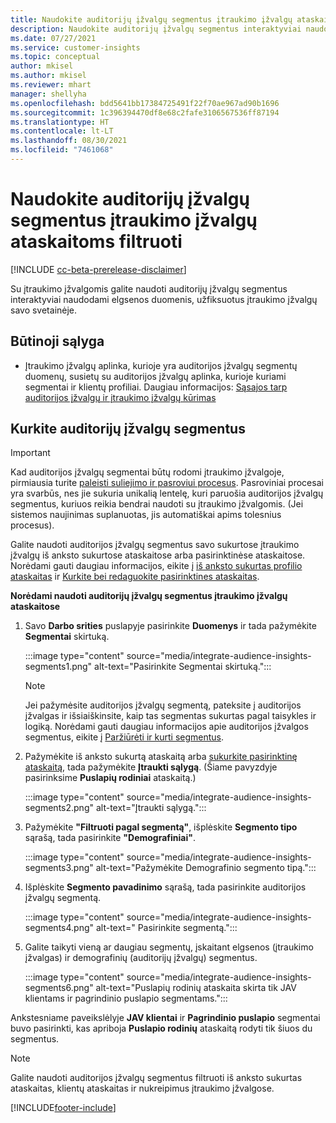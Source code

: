 ```yaml
---
title: Naudokite auditorijų įžvalgų segmentus įtraukimo įžvalgų ataskaitoms filtruoti
description: Naudokite auditorijų įžvalgų segmentus interaktyviai naudodami elgsenos duomenis, užfiksuotus įtraukimo įžvalgų kliento svetainėje.
ms.date: 07/27/2021
ms.service: customer-insights
ms.topic: conceptual
author: mkisel
ms.author: mkisel
ms.reviewer: mhart
manager: shellyha
ms.openlocfilehash: bdd5641bb17384725491f22f70ae967ad90b1696
ms.sourcegitcommit: 1c396394470df8e68c2fafe3106567536ff87194
ms.translationtype: HT
ms.contentlocale: lt-LT
ms.lasthandoff: 08/30/2021
ms.locfileid: "7461068"
---
```

# <a name="use-audience-insights-segments-to-filter-engagement-insights-reports"></a>Naudokite auditorijų įžvalgų segmentus įtraukimo įžvalgų ataskaitoms filtruoti

[!INCLUDE [cc-beta-prerelease-disclaimer](includes/cc-beta-prerelease-disclaimer.md)]

Su įtraukimo įžvalgomis galite naudoti auditorijų įžvalgų segmentus interaktyviai naudodami elgsenos duomenis, užfiksuotus įtraukimo įžvalgų savo svetainėje.

## <a name="prerequisite"></a>Būtinoji sąlyga

- Įtraukimo įžvalgų aplinka, kurioje yra auditorijos įžvalgų segmentų duomenų, susietų su auditorijos įžvalgų aplinka, kurioje kuriami segmentai ir klientų profiliai. Daugiau informacijos: [Sąsajos tarp auditorijos įžvalgų ir įtraukimo įžvalgų kūrimas](integrate-audience-insights-engagement-insights.md)

## <a name="create-audience-insights-segments"></a>Kurkite auditorijų įžvalgų segmentus 

> [!IMPORTANT]
> Kad auditorijos įžvalgų segmentai būtų rodomi įtraukimo įžvalgoje, pirmiausia turite [paleisti suliejimo ir pasroviui procesus](../audience-insights/merge-entities.md). Pasroviniai procesai yra svarbūs, nes jie sukuria unikalią lentelę, kuri paruošia auditorijos įžvalgų segmentus, kuriuos reikia bendrai naudoti su įtraukimo įžvalgomis. (Jei sistemos naujinimas suplanuotas, jis automatiškai apims tolesnius procesus).

Galite naudoti auditorijos įžvalgų segmentus savo sukurtose įtraukimo įžvalgų iš anksto sukurtose ataskaitose arba pasirinktinėse ataskaitose. Norėdami gauti daugiau informacijos, eikite į [iš anksto sukurtas profilio ataskaitas](profile-reports.md) ir [Kurkite bei redaguokite pasirinktines ataskaitas](custom-reports.md).

**Norėdami naudoti auditorijų įžvalgų segmentus įtraukimo įžvalgų ataskaitose**

1. Savo **Darbo srities** puslapyje pasirinkite **Duomenys** ir tada pažymėkite **Segmentai** skirtuką.

    :::image type="content" source="media/integrate-audience-insights-segments1.png" alt-text="Pasirinkite Segmentai skirtuką.":::

   >[!NOTE]
   > Jei pažymėsite auditorijos įžvalgų segmentą, pateksite į auditorijos įžvalgas ir išsiaiškinsite, kaip tas segmentas sukurtas pagal taisykles ir logiką. Norėdami gauti daugiau informacijos apie auditorijos įžvalgos segmentus, eikite į [Paržiūrėti ir kurti segmentus](../audience-insights/segments.md).

2. Pažymėkite iš anksto sukurtą ataskaitą arba [sukurkite pasirinktinę ataskaitą](custom-reports.md), tada pažymėkite **Įtraukti sąlygą**. (Šiame pavyzdyje pasirinksime **Puslapių rodiniai** ataskaitą.)

    :::image type="content" source="media/integrate-audience-insights-segments2.png" alt-text="Įtraukti sąlygą.":::

3. Pažymėkite **"Filtruoti pagal segmentą"**, išplėskite **Segmento tipo** sąrašą, tada pasirinkite **"Demografiniai"**.

    :::image type="content" source="media/integrate-audience-insights-segments3.png" alt-text="Pažymėkite Demografinio segmento tipą.":::

4. Išplėskite **Segmento pavadinimo** sąrašą, tada pasirinkite auditorijos įžvalgų segmentą.

    :::image type="content" source="media/integrate-audience-insights-segments4.png" alt-text=" Pasirinkite segmentą.":::

5. Galite taikyti vieną ar daugiau segmentų, įskaitant elgsenos (įtraukimo įžvalgas) ir demografinių (auditorijų įžvalgų) segmentus. 

    :::image type="content" source="media/integrate-audience-insights-segments6.png" alt-text="Puslapių rodinių ataskaita skirta tik JAV klientams ir pagrindinio puslapio segmentams.":::

Ankstesniame paveikslėlyje **JAV klientai** ir **Pagrindinio puslapio** segmentai buvo pasirinkti, kas apriboja **Puslapio rodinių** ataskaitą rodyti tik šiuos du segmentus. 


>[!NOTE]
> Galite naudoti auditorijos įžvalgų segmentus filtruoti iš anksto sukurtas ataskaitas, klientų ataskaitas ir nukreipimus įtraukimo įžvalgose. 


[!INCLUDE[footer-include](../includes/footer-banner.md)]